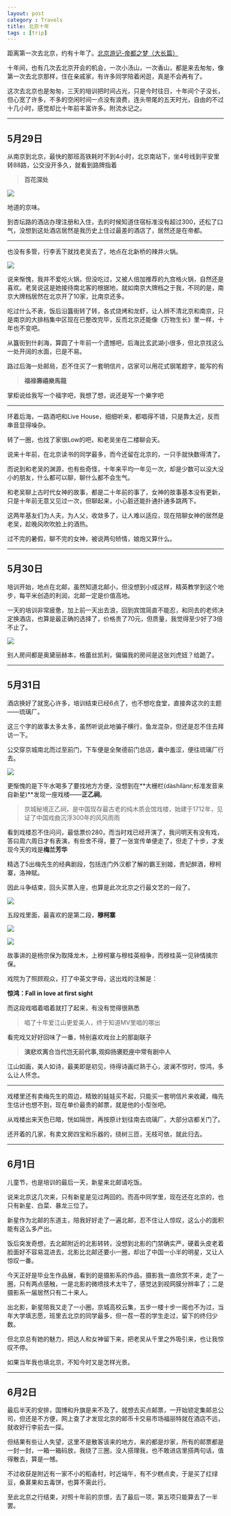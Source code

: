 ```yaml
---
layout: post
category : Travels
title: 北京十年
tags : [trip]
---
```




距离第一次去北京，约有十年了。[北京游记-帝都之梦（大长篇）](http://jaasly.github.io/travels/2006/09/15/Beijing-impression-Qzone/)

十年间，也有几次去北京开会的机会，一次小汤山，一次香山，都是来去匆匆，像第一次去北京那样，住在亲戚家，有许多同学陪着闲逛，真是不会再有了。

这次去北京也是匆匆，三天的培训把时间占光，只是今时往日，十年间个子没长，但心宽了许多，不多的空闲时间一点没有浪费，连头带尾的五天时光，自由的不过十几小时，感觉却比十年前丰富许多。附流水记之。

---

## 5月29日 ##

从南京到北京，最快的那班高铁耗时不到4小时，北京南站下，坐4号线到平安里转88路，公交没开多久，就看到路牌指着
> **百花深处**

![](http://www.soujingqu.com/uploadfile/eweb/201112/20111230154434404.jpg)

地道的京味。

到杏坛路的酒店办理注册和入住，去的时候知道住宿标准没有超过300，还松了口气，没想到这处酒店居然是我历史上住过最差的酒店了，居然还是在帝都。

---

也没有多管，行李丢下就找老吴去了，地点在北新桥的辣井火锅。

![](http://img3.douban.com/view/photo/photo/public/p2249971000.jpg)

说来惭愧，我并不爱吃火锅，但没吃过，又被人倍加推荐的九宫格火锅，自然还是喜欢。老吴说这是她接待南北客的根据地，就如南京大牌档之于我，不同的是，南京大牌档居然在北京开了10家，比南京还多。

吃过什么不表，饭后沿簋街转了转，各式烧烤和龙虾，让人辨不清北京和南京，只是南京的大排档集中区现在已整改完毕，反而北京还能像《万物生长》里一样，十年也不变吧。

从簋街到什刹海，算圆了十年前一个遗憾吧，后海比玄武湖小很多，但北京找这么一处开阔的水面，已是不易。

路过后海一处邮局，忍不住买了一套明信片，店家可以用花式钢笔题字，能写的有

> **福禄壽禧樂馬龍**

掌柜说给我写一个福字吧，我想了想，说还是写一个樂字吧

---

环着后海，一路酒吧和Live House，细细听来，都唱得不错，只是靠太近，反而串音显得噪杂。

转了一圈，也找了家很Low的吧，和老吴坐在二楼聊会天。

说来十年前，在北京读书的同学最多，而今还留在北京的，一只手就快数得清了。

而说到和老吴的渊源，也有些奇怪，十年来平均一年见一次，却是少数可以没大没小的朋友，什么都可以聊，聊什么都不会生气。

和老吴聊上古时代女神的故事，都是二十年前的事了，女神的故事基本没有更新，只是十年前无意又见过一次，但聊起来，小心脏还能扑通扑通多跳两下。

这两年基友们为人夫，为人父，收敛多了，让人难以适应，现在陪聊女神的居然是老吴，趁晚风吹吹脸上的酒热。

过不完的暑假，聊不完的女神，被说两句矫情，娘炮又算什么。

---

## 5月30日 ##

培训开始，地点在北邮，虽然知道北邮小，但没想到小成这样，精英教学到这个地步，每平米创造的利润，北邮一定是价值高地。

一天的培训非常疲惫，加上前一天出去浪，回到宾馆简直不能忍，和同去的老师决定换酒店，也算是最正确的选择了，价格贵了70元，但质量，我觉得至少好了3倍不止了。

![](http://img3.douban.com/view/photo/photo/public/p2249978213.jpg)

别人房间都是奥黛丽赫本，格蕾丝凯利，偏偏我的房间是这张刘虎妞？给跪了。


---

## 5月31日 ##

酒店换好了就宽心许多，培训结束已经6点了，也不想吃食堂，直接奔这次的主题——琉璃厂。

这三个字的故事太多太多，虽然听说此地骗子横行，鱼龙混杂，但还是忍不住去拜访一下。

公交穿京城南北而过至前门，下车便是全聚德前门总店，囊中羞涩，便往琉璃厂行去。

![](http://img4.douban.com/view/photo/photo/public/p2252194856.jpg)

更惭愧的是下午水喝多了要找地方方便，没想到在**大栅栏(dàshílànr;标准发音来自新星)**发现一座戏楼——**正乙祠**。

> 京城秘境正乙祠，是中国现存最古老的纯木质会馆戏楼，始建于1712年，见证了中国戏曲沉浮300年的风风雨雨

看到戏楼忍不住问问，最低票价280，而当时戏已经开演了，我问明天有没有戏，答曰周六周日才有表演，有些舍不得，要了一张宣传单便走了，但走了十步，才发现今天的戏是**梅兰芳华**

精选了5出梅先生的经典剧段，包括连门外汉都了解的霸王别姬，贵妃醉酒，穆柯寨，洛神赋。

因此斗争结束，回头买票入座，也算是此次北京之行最文艺的一段了。

![](http://img3.douban.com/view/photo/photo/public/p2252196154.jpg)

五段戏里面，最喜欢的是第二段，**穆柯寨**

![](http://img3.douban.com/view/photo/photo/public/p2252196092.jpg)

![](http://img4.douban.com/view/photo/photo/public/p2252196127.jpg)

故事讲的是杨宗保为取降龙木，上穆柯寨与穆桂英相争，而穆桂英一见钟情擒宗保。

戏院为了照顾观众，打了中英文字母，这出戏的注解是：

**惊鸿：Fall in love at first sight**

而这段戏唱着唱着就打了起来，有没有觉得很熟悉

> 唱了十年爱江山更爱美人，终于知道MV里唱的哪出

看完戏又好好回味了一番，特别喜欢戏台上的那副联子

> **演悲欢离合当代岂无前代事,观抑扬褒贬座中常有剧中人**

江山如画，美人如诗，最美即是初见，待得诗画烂熟于心，波澜不惊时，惊鸿，多么让人怀念。

---

戏楼里还有卖梅先生的周边，精致的娃娃买不起，只能买一套明信片来收藏，梅先生估计也想不到，现在单价最贵的邮票，就是他的小型张吧。

从戏楼出来天色已暗，恍如隔世，再按原计划往南去琉璃厂，大部分店都关门了。

还开着的几家，有卖文房四宝和乐器的，绕树三匝，无枝可依，就此归去。

---

## 6月1日 ##

儿童节，也是培训的最后一天，新星来北邮请吃饭。

说来北京这几次来，只有新星是见过两回的。而高中同学里，现在还在北京的，也只有新星、白菜、暴龙三位了。

新星作为北邮的东道主，陪我好好走了一遍北邮，忍不住让人惊叹，这么小的面积能有这么多产出。

饭后突发奇想，去北邮附近的北影转转，没想到北影的门禁确实严，硬着头皮老着脸面好不容易混进去，北影比北邮还要小一圈，却出了中国一小半的明星，又让人惊叹一番。

今天正好是毕业生作品展，看到的是摄影系的作品，摄影我一直欣赏不来，走了一圈，只有两点感触，一是北影的微喷技术太牛了，感觉达到视网膜分辨率了；二是摄影系一届居然只有二十来人。

出北影，新星陪我又走了一小圈，京城高校云集，五步一楼十步一阁也不为过，当年大学填志愿，班里去北京的同学最多，但一茬一茬的学生走过，留下的终归少数。

但北京总有她的魅力，把达人和女神留下来，把老吴从千里之外吸引来，也让我惊叹不停。

如果当年我也填北京，不知今时又是怎样光景。

---

## 6月2日 ##

最后半天的安排，国博和升旗是来不及了。就想去买点邮票，一开始锁定集邮总公司，但还是不方便，网上查了才发现北京的邮币卡交易市场福丽特就在酒店不远，就收好行李前去一探。

但结果有些让人失望，这里不是散客该来的地方，来的都是炒家，所有的邮票都是一封一封，一箱一箱码放，我绕了三圈，没人搭理我，也不敢进店里搭两句话，值得散去，算是一憾。

不过收获是附近有一家不小的稻香村，时近端午，有不少糕点卖，于是买了红绿豆，桑葚果和五毒饼，也算不需此行。

至此北京之行结束，对照十年前的京恨，去了最后一项，第五项只能算去了一半罢。





